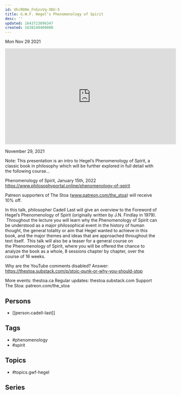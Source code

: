 ```yaml
---
id: UhcRO0m_FnGzsVq-XDU-5
title: G.W.F. Hegel’s Phenomenology of Spirit
desc: ''
updated: 1643723096347
created: 1638140400000
---
```





Mon Nov 29 2021

<iframe width="560" height="315" src="https://www.youtube.com/embed/Vw6nLxSV7Cg" title="G.W.F. Hegel’s Phenomenology of Spirit w/ Cadell Last" frameborder="0" allow="accelerometer; autoplay; clipboard-write; encrypted-media; gyroscope; picture-in-picture" allowfullscreen ></iframe>

November 29, 2021

Note: This presentation is an intro to Hegel’s Phenomenology of Spirit, a classic book in philosophy which will be further explored in full detail with the following course...

Phenomenology of Spirit, January 15th, 2022
https://www.philosophyportal.online/phenomenology-of-spirit

Patreon supporters of The Stoa (www.patreon.com/the_stoa) will receive 10% off. 

In this talk, philosopher Cadell Last will give an overview to the Foreword of Hegel’s Phenomenology of Spirit (originally written by J.N. Findlay in 1979).  Throughout the lecture you will learn why the Phenomenology of Spirit can be understood as a major philosophical event in the history of human thought, the general totality or aim that Hegel wanted to achieve in this book, and the major themes and ideas that are approached throughout the text itself.  This talk will also be a teaser for a general course on the Phenomenology of Spirit, where you will be offered the chance to analyze the book as a whole, 8 sessions chapter by chapter, over the course of 16 weeks.  

Why are the YouTube comments disabled? Answer: https://thestoa.substack.com/p/stoic-punk-or-why-you-should-stop

More events: thestoa.ca
Regular updates: thestoa.substack.com
Support The Stoa: patreon.com/the_stoa

## Persons

- [[person.cadell-last]]

## Tags

- #phenomenology
- #spirit

## Topics

- #topics.gwf-hegel

## Series



